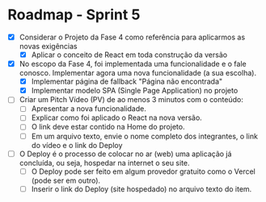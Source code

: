 # Roadmap - Sprint 5

- [x] Considerar o Projeto da Fase 4 como referência para aplicarmos as novas exigências
  - [x] Aplicar o conceito de React em toda construção da versão
- [x] No escopo da Fase 4, foi implementada uma funcionalidade e o fale conosco. Implementar agora uma nova funcionalidade (a sua escolha).
  - [x] Implementar página de fallback "Página não encontrada"
  - [x] Implementar modelo SPA (Single Page Application) no projeto
- [ ] Criar um Pitch Vídeo (PV) de ao menos 3 minutos com o conteúdo:
  - [ ] Apresentar a nova funcionalidade.
  - [ ] Explicar como foi aplicado o React na nova versão.
  - [ ] O link deve estar contido na Home do projeto.
  - [ ] Em um arquivo texto, envie o nome completo dos integrantes, o link do vídeo e o link do Deploy
- [ ] O Deploy é o processo de colocar no ar (web) uma aplicação já concluída, ou seja, hospedar na internet o seu site.
  - [ ] O Deploy pode ser feito em algum provedor gratuito como o Vercel (pode ser em outro).
  - [ ] Inserir o link do Deploy (site hospedado) no arquivo texto do item.